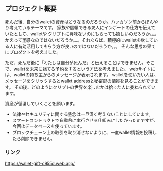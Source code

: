 ## プロジェクト概要
死んだ後、自分のwalletの資産はどうなるのだろうか。ハッカソン前からぼんやり考えているテーマです。
家族や信頼できる友人にインポートの仕方を伝えていたとして、walletや クリプトに興味ないのにもらっても嬉しいのだろうか。。。
かえって迷惑なのではないだろうか。。。それならば、積極的にwalletを欲している人に有効活用してもらう方が良いのではないだろうか。。。
そんな思考の果てにプロダクトを考えました。

ただ、死んだ後に「わたしは自分が死んだ」と伝えることはできません。そこで、walletを未来に捨てる予約をするという方法を考えました。
webサイトには、walletの持ち主からのメッセージが表示されます。
walletを使いたい人は、メッセージをクリックするとwallet addressと秘密鍵の情報を見ることができます。
その後、どのようにクリプトの世界を楽しむかは拾った人に委ねられています。

資産が循環していくことを願います。

- 法律やセキュリティに関する懸念は一旦深く考えないことにしています。
- スマートコントラクトで自動的に実行させる仕組みにしたかったのですが、今回はデータベースを使っています。
- ブロックチェーン上の取引を取り消せないように、一度wallet情報を投稿したら削除できません。


### リンク
https://wallet-gift-c955d.web.app/
